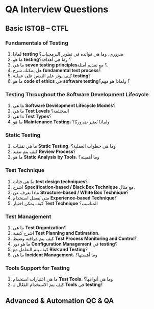 # QA Interview Questions

## Basic ISTQB – CTFL

### Fundamentals of Testing

1. لماذا **testing** ضروري، وما هي فوائده في تطوير البرمجيات؟
2. ما هو **testing**؟ وما هي أهدافه؟
3. ما هي **seven testing principles**؟ مع تقديم أمثلة.
4. هل يمكنك شرح **fundamental test process**؟
5. كيف يؤثر علم النفس على عملية **testing**؟
6. ما هو **code of ethics** في **software testing**؟ ولماذا هو مهم؟

### Testing Throughout the Software Development Lifecycle

1. ما هي **Software Development Lifecycle Models**؟
2. ما هي **Test Levels** المختلفة؟
3. ما هي **Test Types**؟
4. ما هو **Maintenance Testing**، ولماذا يُعتبر ضروريًا؟

### Static Testing

1. ما هي تقنيات **Static Testing**، وما هي خطوات العملية؟
2. كيف يتم تنفيذ **Review Process**؟
3. ما هو **Static Analysis by Tools**، وما أهميته؟

### Test Technique

1. ما هي فئات **test design techniques**؟
2. اشرح **Specification-based / Black Box Technique** مع مثال.
3. ماذا تعرف عن **Structure-based / White Box Technique**؟
4. متى يُفضل استخدام **Experience-based Technique**؟
5. كيف يمكن اختيار **Test Technique** المناسب؟

### Test Management

1. ما هي **Test Organization**؟
2. اشرح كيفية **Test Planning and Estimation**.
3. كيف يتم مراقبة وضبط **Test Process Monitoring and Control**؟
4. ما هو دور **Configuration Management** في **testing**؟
5. كيف يتم التعامل مع **Risk and Testing**؟
6. ما هي **Incident Management**، وما أهميتها؟

### Tools Support for Testing

1. ما هي اعتبارات استخدام **Test Tools**، وما هي أنواعها؟
2. كيف يتم الاستخدام الفعّال لـ **Tools** في **testing**؟

## Advanced & Automation QC & QA
